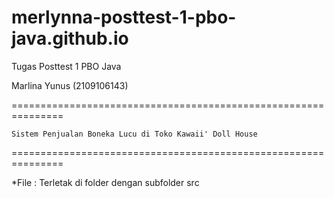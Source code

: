# merlynna-posttest-1-pbo-java.github.io
Tugas Posttest 1 PBO Java

Marlina Yunus (2109106143)

===============================================================

    Sistem Penjualan Boneka Lucu di Toko Kawaii' Doll House
   
===============================================================

*File  : Terletak di folder dengan subfolder src
